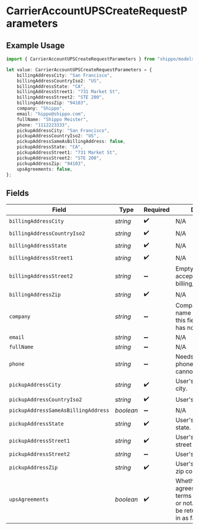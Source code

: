 # CarrierAccountUPSCreateRequestParameters

## Example Usage

```typescript
import { CarrierAccountUPSCreateRequestParameters } from "shippo/models/components";

let value: CarrierAccountUPSCreateRequestParameters = {
    billingAddressCity: "San Francisco",
    billingAddressCountryIso2: "US",
    billingAddressState: "CA",
    billingAddressStreet1: "731 Market St",
    billingAddressStreet2: "STE 200",
    billingAddressZip: "94103",
    company: "Shippo",
    email: "hippo@shippo.com",
    fullName: "Shippo Meister",
    phone: "1112223333",
    pickupAddressCity: "San Francisco",
    pickupAddressCountryIso2: "US",
    pickupAddressSameAsBillingAddress: false,
    pickupAddressState: "CA",
    pickupAddressStreet1: "731 Market St",
    pickupAddressStreet2: "STE 200",
    pickupAddressZip: "94103",
    upsAgreements: false,
};
```

## Fields

| Field                                                                                                            | Type                                                                                                             | Required                                                                                                         | Description                                                                                                      | Example                                                                                                          |
| ---------------------------------------------------------------------------------------------------------------- | ---------------------------------------------------------------------------------------------------------------- | ---------------------------------------------------------------------------------------------------------------- | ---------------------------------------------------------------------------------------------------------------- | ---------------------------------------------------------------------------------------------------------------- |
| `billingAddressCity`                                                                                             | *string*                                                                                                         | :heavy_check_mark:                                                                                               | N/A                                                                                                              | San Francisco                                                                                                    |
| `billingAddressCountryIso2`                                                                                      | *string*                                                                                                         | :heavy_check_mark:                                                                                               | N/A                                                                                                              | US                                                                                                               |
| `billingAddressState`                                                                                            | *string*                                                                                                         | :heavy_check_mark:                                                                                               | N/A                                                                                                              | CA                                                                                                               |
| `billingAddressStreet1`                                                                                          | *string*                                                                                                         | :heavy_check_mark:                                                                                               | N/A                                                                                                              | 731 Market St                                                                                                    |
| `billingAddressStreet2`                                                                                          | *string*                                                                                                         | :heavy_minus_sign:                                                                                               | Empty string acceptable for billing_address_street2                                                              | STE 200                                                                                                          |
| `billingAddressZip`                                                                                              | *string*                                                                                                         | :heavy_check_mark:                                                                                               | N/A                                                                                                              | 94103                                                                                                            |
| `company`                                                                                                        | *string*                                                                                                         | :heavy_minus_sign:                                                                                               | Company name. Full name is acceptable in this field if the user has no company name                              | Shippo                                                                                                           |
| `email`                                                                                                          | *string*                                                                                                         | :heavy_minus_sign:                                                                                               | N/A                                                                                                              | hippo@shippo.com                                                                                                 |
| `fullName`                                                                                                       | *string*                                                                                                         | :heavy_minus_sign:                                                                                               | N/A                                                                                                              | Shippo Meister                                                                                                   |
| `phone`                                                                                                          | *string*                                                                                                         | :heavy_minus_sign:                                                                                               | Needs to be a valid phone number and cannot be null                                                              | 1112223333                                                                                                       |
| `pickupAddressCity`                                                                                              | *string*                                                                                                         | :heavy_check_mark:                                                                                               | User's pickup address city.                                                                                      | San Francisco                                                                                                    |
| `pickupAddressCountryIso2`                                                                                       | *string*                                                                                                         | :heavy_check_mark:                                                                                               | User's pickup street 1.                                                                                          | US                                                                                                               |
| `pickupAddressSameAsBillingAddress`                                                                              | *boolean*                                                                                                        | :heavy_minus_sign:                                                                                               | N/A                                                                                                              | false                                                                                                            |
| `pickupAddressState`                                                                                             | *string*                                                                                                         | :heavy_check_mark:                                                                                               | User's pickup address state.                                                                                     | CA                                                                                                               |
| `pickupAddressStreet1`                                                                                           | *string*                                                                                                         | :heavy_check_mark:                                                                                               | User's pickup address street 1.                                                                                  | 731 Market St                                                                                                    |
| `pickupAddressStreet2`                                                                                           | *string*                                                                                                         | :heavy_minus_sign:                                                                                               | User's pickup street 2.                                                                                          | STE 200                                                                                                          |
| `pickupAddressZip`                                                                                               | *string*                                                                                                         | :heavy_check_mark:                                                                                               | User's pickup address zip code.                                                                                  | 94103                                                                                                            |
| `upsAgreements`                                                                                                  | *boolean*                                                                                                        | :heavy_check_mark:                                                                                               | Whether the user agrees to the UPS terms and conditions or not. Error 400 will be returned if passed in as false |                                                                                                                  |